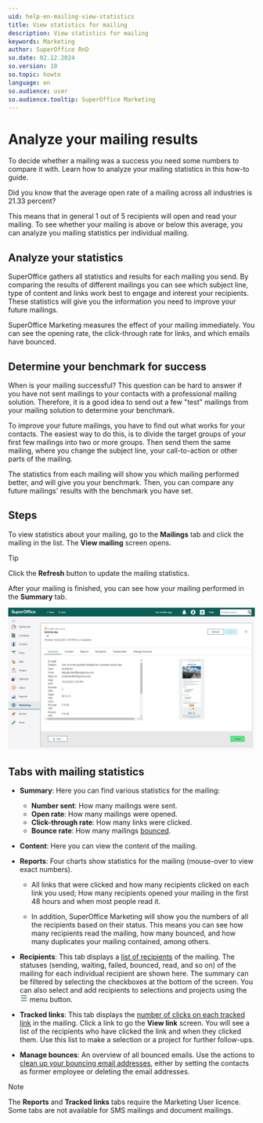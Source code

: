 ```yaml
---
uid: help-en-mailing-view-statistics
title: View statistics for mailing
description: View statistics for mailing
keywords: Marketing
author: SuperOffice RnD
so.date: 02.12.2024
so.version: 10
so.topic: howto
language: en
so.audience: user
so.audience.tooltip: SuperOffice Marketing
---
```


# Analyze your mailing results

To decide whether a mailing was a success you need some numbers to compare it with. Learn how to analyze your mailing statistics in this how-to guide.

Did you know that the average open rate of a mailing across all industries is 21.33 percent?

This means that in general 1 out of 5 recipients will open and read your mailing. To see whether your mailing is above or below this average, you can analyze you mailing statistics per individual mailing.

## Analyze your statistics

SuperOffice gathers all statistics and results for each mailing you send. By comparing the results of different mailings you can see which subject line, type of content and links work best to engage and interest your recipients. These statistics will give you the information you need to improve your future mailings.

SuperOffice Marketing measures the effect of your mailing immediately. You can see the opening rate, the click-through rate for links, and which emails have bounced.

## Determine your benchmark for success

When is your mailing successful? This question can be hard to answer if you have not sent mailings to your contacts with a professional mailing solution. Therefore, it is a good idea to send out a few "test" mailings from your mailing solution to determine your benchmark.

To improve your future mailings, you have to find out what works for your contacts. The easiest way to do this, is to divide the target groups of your first few mailings into two or more groups. Then send them the same mailing, where you change the subject line, your call-to-action or other parts of the mailing.

The statistics from each mailing will show you which mailing performed better, and will give you your benchmark. Then, you can compare any future mailings' results with the benchmark you have set.

## Steps

To view statistics about your mailing, go to the **Mailings** tab and click the mailing in the list. The **View mailing** screen opens.

> [!TIP]
> Click the **Refresh** button to update the mailing statistics.

After your mailing is finished, you can see how your mailing performed in the **Summary** tab.

![After mailing is sent, check the Summary tab to get an overview over how well the mailing did -screenshot][img2]

## Tabs with mailing statistics

* **Summary**: Here you can find various statistics for the mailing:
  * **Number sent**: How many mailings were sent.
  * **Open rate**: How many mailings were opened.
  * **Click-through rate**: How many links were clicked.
  * **Bounce rate**: How many mailings [bounced][1].

* **Content**: Here you can view the content of the mailing.

* **Reports**: Four charts show statistics for the mailing (mouse-over to view exact numbers).
  * All links that were clicked and how many recipients clicked on each link you used; How many recipients opened your mailing in the first 48 hours and when most people read it.

  * In addition, SuperOffice Marketing will show you the numbers of all the recipients based on their status. This means you can see how many recipients read the mailing, how many bounced, and how many duplicates your mailing contained, among others.

* **Recipients**: This tab displays a [list of recipients][2] of the mailing. The statuses (sending, waiting, failed, bounced, read, and so on) of the mailing for each individual recipient are shown here. The summary can be filtered by selecting the checkboxes at the bottom of the screen. You can also select and add recipients to selections and projects using the ![icon][img1] menu button.

* **Tracked links**: This tab displays the [number of clicks on each tracked link][3] in the mailing. Click a link to go the **View link** screen. You will see a list of the recipients who have clicked the link and when they clicked them. Use this list to make a selection or a project for further follow-ups.

* **Manage bounces**: An overview of all bounced emails. Use the actions to [clean up your bouncing email addresses][1], either by setting the contacts as former employee or deleting the email addresses.

> [!NOTE]
> The **Reports** and **Tracked links** tabs require the Marketing User licence. Some tabs are not available for SMS mailings and document mailings.

<!-- Referenced links -->
[1]: ../../recipients/learn/manage-bounces.md
[2]: ../../recipients/learn/look-at-recipient-list.md
[3]: ../../tracked-links/learn/explore-clicks.md

<!-- Referenced images -->
[img1]: ../../../../media/icons/btn-menu.png
[img2]: ../../../../media/loc/en/marketing/summary-tab.png
